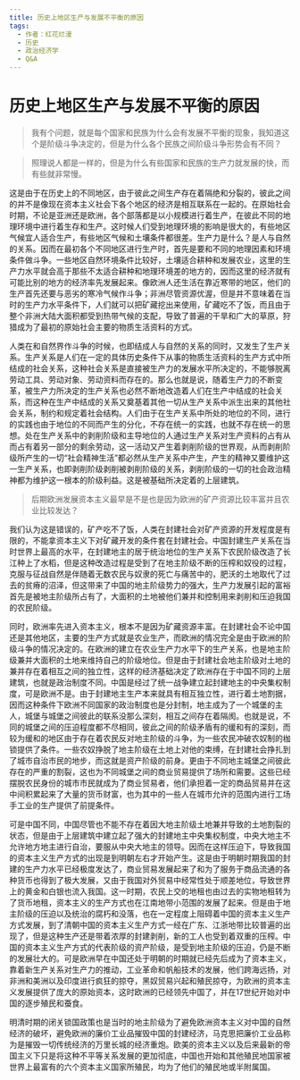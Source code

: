 ```yaml
---
title: 历史上地区生产与发展不平衡的原因
tags:
  - 作者：红花烂漫
  - 历史
  - 政治经济学
  - Q&A
---
```

# 历史上地区生产与发展不平衡的原因



> 我有个问题，就是每个国家和民族为什么会有发展不平衡的现象，我知道这个是阶级斗争决定的，但是为什么各个民族之间阶级斗争形势会有不同？


> 照理说人都是一样的，但是为什么有些国家和民族的生产力就发展的快，而有些就非常慢。



这是由于在历史上的不同地区，由于彼此之间生产存在着隔绝和分裂的，彼此之间的并不是像现在资本主义社会下各个地区的经济是相互联系在一起的。在原始社会时期，不论是亚洲还是欧洲，各个部落都是以小规模进行着生产，在彼此不同的地理环境中进行着生存和生产。这时候人们受到地理环境的影响是很大的，有些地区气候宜人适合生产，有些地区气候和土壤条件都很差。生产力是什么？是人与自然的关系。因而在最初各个不同地区进行生产时，首先是要和不同的地理因素和环境条件做斗争。一些地区自然环境条件比较好，土壤适合耕种和发展农业，这里的生产力水平就会高于那些不太适合耕种和地理环境差的地方的，因而这里的经济就有可能比别的地方的经济率先发展起来。像欧洲人还生活在靠近寒带的地区，他们的生产首先还要与恶劣的寒冷气候作斗争；非洲尽管资源优渥，但是并不意味着在当时的生产力水平条件下，人们就可以把矿藏挖出来使用，矿藏吃不了饭，而且由于整个非洲大陆大面积都受到热带气候的支配，导致了普遍的干旱和广大的草原，狩猎成为了最初的原始社会主要的物质生活资料的方式。


人类在和自然界作斗争的时候，也即结成人与自然的关系的同时，又发生了生产关系。生产关系是人们在一定的具体历史条件下从事的物质生活资料的生产方式中所结成的社会关系，这种社会关系是直接被生产力的发展水平所决定的，不能够脱离劳动工具、劳动对象、劳动资料而存在的。那么也就是说，随着生产力的不断变革，被生产力所决定的生产关系也必然不断地改造着人们在生产中结成的社会关系，而这种在生产中结成的关系又奠基着其他一切从生产关系中派生出来的其他社会关系，制约和规定着社会结构。人们由于在生产关系中所处的地位的不同，进行的实践也由于地位的不同而产生的分化，不存在统一的实践，也就不存在统一的思想。处在生产关系中的剥削阶级和主导地位的人通过生产关系对生产资料的占有从而占有着另一部分的剩余劳动，这一活动又产生着剥削阶级的世界观，从而剥削阶级所产生的一切“社会精神生活”都必然从生产关系中产生，产生的精神又要维护这一生产关系，也即剥削阶级剥削被剥削阶级的关系，剥削阶级的一切的社会政治精神都为维护这一根本的阶级利益。这是被基础所决定着的上层建筑。



> 后期欧洲发展资本主义最早是不是也是因为欧洲的矿产资源比较丰富并且农业比较发达？



我们认为这是错误的，矿产吃不了饭，人类在封建社会对矿产资源的开发程度是有限的，不能拿资本主义下对矿藏开发的条件套在封建社会。中国封建生产关系在当时世界上最高的水平，在封建地主的居于统治地位的生产关系下农民阶级改造了长江种上了水稻，但是这种改造过程是受到了在地主阶级不断的压榨和奴役的过程，克服与征战自然是伴随着无数农民与奴隶的死亡与痛苦中的，肥沃的土地取代了过去的贫瘠的沼泽，但这带来了中国的地主阶级势力的强大，生产力发展引起的富裕首先是被地主阶级所占有了，大面积的土地被他们兼并和控制用来剥削和压迫我国的农民阶级。


同时，欧洲率先进入资本主义，根本不是因为矿藏资源丰富。在封建社会不论中国还是其他地区，主要的生产方式就是农业生产，而欧洲的情况完全是由于欧洲的阶级斗争的情况决定的。在欧洲的建立在农业生产力水平下的生产关系，也是地主阶级兼并大面积的土地来维持自己的阶级地位。但是由于封建社会地主阶级对土地的兼并存在着相互之间的独立性，这样的经济基础决定了欧洲存在于中国不同的上层建筑，也就是政治制度不同。中国是经过了统一战争建立起封建地主的中央集权制度，可是欧洲不是。由于封建地主生产本来就具有相互独立性，进行着土地割据，因而这种条件下欧洲不同国家的政治制度也是分封制，地主成为了一个城堡的主人，城堡与城堡之间彼此的联系没那么深刻，相互之间存在着隔阂。也就是说，不同的城堡之间的压迫程度都不尽相同，彼此之间的阶级矛盾有的缓和有的深刻，而较为缓和的地区由于存在着农民反对地主阶级的斗争，为一些农民冲破农奴制的枷锁提供了条件。一些农奴挣脱了地主阶级在土地上对他的束缚，在封建社会挣扎到了城市自治市民的地步，而这就是资产阶级的前身。更由于不同地主城堡之间彼此存在的严重的割裂，这也为不同城堡之间的商业贸易提供了场所和需要。这些已经摆脱农民身份的城市市民就成为了商业贸易者，他们承担着一定的商品贸易并在这中间积累起来了大量的货币财富，也为其中的一些人在城市允许的范围内进行工场手工业的生产提供了前提条件。


可是中国不同，中国尽管也不能不存在着因大地主阶级土地兼并导致的土地割裂的状态，但是由于上层建筑中建立起了强大的封建地主中央集权制度，中央大地主不允许地方地主进行自治，要服从中央大地主的领导。因而在这样压迫下，导致我国的资本主义生产方式的出现是到明朝左右才开始产生。这是由于明朝时期我国的封建的生产力水平已经极度发达了，商业贸易发展起来了和为了服务于商品流通的各种货币也得到了极大发展，又由于我国对外贸易中经常性处于顺差地位，导致世界上的黄金和白银也流入我国。这一时期，农民上交的地租也由过去的实物地租转为了货币地租，资本主义的生产方式也在江南地带小范围的发展了起来。但是由于地主阶级的压迫以及统治的腐朽和没落，也在一定程度上阻碍着中国的资本主义生产方式发展，到了清朝中国的资本主义生产方式一经在广东、江浙地带比较普遍的出现了，但是这种生产还是带着浓厚的封建剥削，新的工人也受到着双重的压榨。中国的资本主义生产方式的代表阶级的资产阶级，是受到地主阶级的压迫，仍是不断的发展壮大的。可是欧洲早在中国还处于明朝的时期就已经先后成为了资本主义，靠着新生产关系对生产力的推动，工业革命和帆船技术的发展，他们跨海远扬，对非洲和美洲以及印度进行疯狂的掠夺，黑奴贸易兴起和殖民掠夺，为欧洲的资本主义发展提供了庞大的原始资本，这时欧洲的已经领先中国了，并在17世纪开始对中国的逐步殖民和蚕食。


明清时期的闭关锁国政策也是当时的地主阶级为了避免欧洲资本主义对中国的自然经济的破坏，避免欧洲的廉价工业品摧毁中国的封建经济，马克思把廉价工业品称为是摧毁一切传统经济的万里长城的经济重炮。欧美的资本主义以及后来最新的帝国主义下只是将这种不平等关系发展的更加彻底，中国也开始和其他殖民地国家被世界上最富有的六个资本主义国家所殖民，均为了他们的殖民地或半附属国。